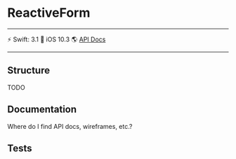 # ReactiveForm

---

⚡️ Swift: 3.1 📱 iOS 10.3 🌎 [API Docs](http://linktoswaggerdocs)

---



## Structure

TODO

## Documentation

Where do I find API docs, wireframes, etc.?

## Tests
